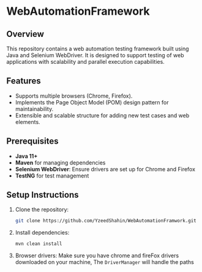 # WebAutomationFramework

## Overview
This repository contains a web automation testing framework built using Java and Selenium WebDriver. It is designed to support testing of web applications with scalability and parallel execution capabilities.

## Features
- Supports multiple browsers (Chrome, Firefox).
- Implements the Page Object Model (POM) design pattern for maintainability.
- Extensible and scalable structure for adding new test cases and web elements.

## Prerequisites
- **Java 11+**
- **Maven** for managing dependencies
- **Selenium WebDriver**: Ensure drivers are set up for Chrome and Firefox
- **TestNG** for test management

## Setup Instructions
1. Clone the repository:
   ```bash
   git clone https://github.com/YzeedShahin/WebAutomationFramwork.git
2. Install dependencies:
   ```bash
   mvn clean install
3. Browser drivers:
   Make sure you have chrome and fireFox drivers downloaded on your machine, The `DriverManager` will handle the paths
